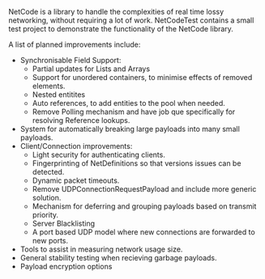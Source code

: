 NetCode is a library to handle the complexities of real time lossy networking, without requiring a lot of work.
NetCodeTest contains a small test project to demonstrate the functionality of the NetCode library.

A list of planned improvements include:
- Synchronisable Field Support:
  - Partial updates for Lists and Arrays
  - Support for unordered containers, to minimise effects of removed elements.
  - Nested entitites
  - Auto references, to add entities to the pool when needed.
  - Remove Polling mechanism and have job que specifically for resolving Reference lookups.
- System for automatically breaking large payloads into many small payloads.
- Client/Connection improvements:
  - Light security for authenticating clients.
  - Fingerprinting of NetDefinitions so that versions issues can be detected.
  - Dynamic packet timeouts.
  - Remove UDPConnectionRequestPayload and include more generic solution.
  - Mechanism for deferring and grouping payloads based on transmit priority.
  - Server Blacklisting
  - A port based UDP model where new connections are forwarded to new ports.
- Tools to assist in measuring network usage size.
- General stability testing when recieving garbage payloads.
- Payload encryption options
